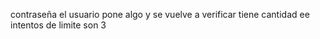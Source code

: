 contraseña el usuario pone algo y 
se vuelve a verificar 
tiene cantidad ee intentos de limite son 3
